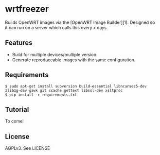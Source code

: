 wrtfreezer
==========

Builds OpenWRT images via the [OpenWRT Image Builder][1]. Designed so it can 
run on a server which calls this every x days.

Features
--------

- Build for multiple devices/multiple version.
- Generate reproduceable images with the same configuration.

Requirements
------------

    $ sudo apt-get install subversion build-essential libncurses5-dev zlib1g-dev gawk git ccache gettext libssl-dev xsltproc
    $ pip install -r requirements.txt


Tutorial
--------

To come!

License
-------

AGPLv3. See LICENSE

